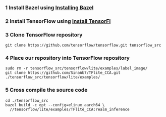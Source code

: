 

### 1 Install Bazel using [Installing Bazel](https://bazel.build/install) 

### 2 Install TensorFlow using [Install TensorFl](https://www.tensorflow.org/install)

### 3 Clone TensorFlow repository
```
git clone https://github.com/tensorflow/tensorflow.git tensorflow_src
```
### 4 Place our repository into TensorFlow repository
```
sudo rm -r tensorflow_src/tensorflow/lite/examples/label_image/ 
git clone https://github.com/SinaAb7/TFlite_CCA.git ./tensorflow_src/tensorflow/lite/examples/
```

### 5 Cross compile the source code

```
cd ./tensorflow_src
bazel build -c opt --config=elinux_aarch64 \
  //tensorflow/lite/examples/TFlite_CCA:realm_inference
```

